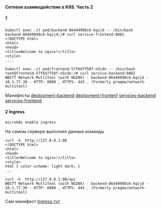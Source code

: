 #### Сетевое взаимодействие в K8S. Часть 2

##### 1
```
kubectl exec -it pod/backend-86449998c6-kqzjd -- /bin/bash
backend-86449998c6-kqzjd:/# curl service-frontend:8081
<!DOCTYPE html>
<html>
<head>
<title>Welcome to nginx!</title>
<style>
....
```
```
kubectl exec -it pod/frontend-57f6d7f58f-n5cdn -- /bin/bash
root@frontend-57f6d7f58f-n5cdn:/# curl service-backend:8082
WBITT Network MultiTool (with NGINX) - backend-86449998c6-kqzjd - 10.1.77.30 - HTTP: 8080 , HTTPS: 443 . (Formerly praqma/network-multitool)
```
Манифесты [deployment-backend](manifests/deployment-backend.yaml) [deployment-frontenf](manifests/deployment-frontenf.yaml) [services-backend](manifests/services-backend.yaml) [services-frontend](manifests/services-frontend.yaml)

#### 2  Ingress

```
microk8s enable ingress
```

На самом сервере выполнял данные команды
```
curl -k  http://127.0.0.1:80
<!DOCTYPE html>
<html>
<head>
<title>Welcome to nginx!</title>
<style>
html { color-scheme: light dark; }
...
```
```
curl -k  http://127.0.0.1:80/api
WBITT Network MultiTool (with NGINX) - backend-86449998c6-kqzjd - 10.1.77.30 - HTTP: 8080 , HTTPS: 443 . (Formerly praqma/network-multitool)
```
Сам манифест [Ingress тут](manifests/ingress.yaml)